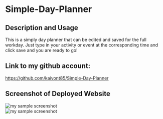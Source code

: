 # Simple-Day-Planner

## Description and Usage

This is a simply day planner that can be edited and saved for the full workday. Just type in your activity or event at the corresponding time and click save and you are ready to go! 

## Link to my github account: 

https://github.com/kaivont85/Simple-Day-Planner


## Screenshot of Deployed Website

![my sample screenshot](/Simple-Day-Planner/images/main-page.png)  
![my sample screenshot](/Simple-Day-Planner/images/filling-in-times.png)  
